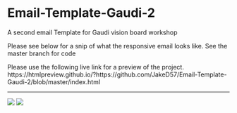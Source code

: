 # Email-Template-Gaudi-2
A second email Template for Gaudi vision board workshop 

<p> Please see below for a snip of what the responsive email looks like. See the master branch for code  </p>
Please use the following live link for a preview of the project. https://htmlpreview.github.io/?https://github.com/JakeD57/Email-Template-Gaudi-2/blob/master/index.html
<hr>
<img src="https://i.ibb.co/qJ9hx7H/Visionboardsnip.png">
<img src="https://i.ibb.co/Qb1rXnr/Visionboardsnip2.png">
